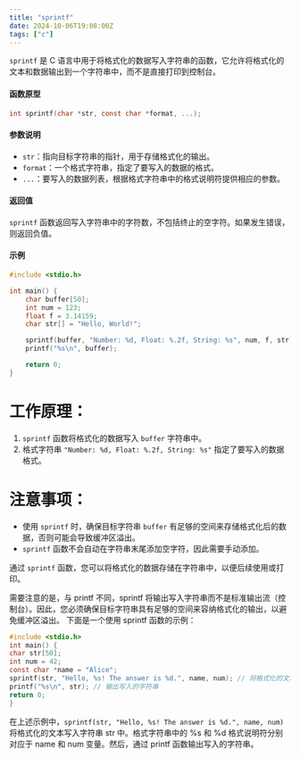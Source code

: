 ```yaml
---
title: "sprintf"
date: 2024-10-06T19:08:00Z
tags: ["c"]
---
```


`sprintf` 是 C 语言中用于将格式化的数据写入字符串的函数，它允许将格式化的文本和数据输出到一个字符串中，而不是直接打印到控制台。

#### 函数原型
```c
int sprintf(char *str, const char *format, ...);
```

#### 参数说明
- `str`：指向目标字符串的指针，用于存储格式化的输出。
- `format`：一个格式字符串，指定了要写入的数据的格式。
- `...`：要写入的数据列表，根据格式字符串中的格式说明符提供相应的参数。

#### 返回值
`sprintf` 函数返回写入字符串中的字符数，不包括终止的空字符。如果发生错误，则返回负值。

#### 示例
```c
#include <stdio.h>

int main() {
    char buffer[50];
    int num = 123;
    float f = 3.14159;
    char str[] = "Hello, World!";

    sprintf(buffer, "Number: %d, Float: %.2f, String: %s", num, f, str);
    printf("%s\n", buffer);

    return 0;
}
```
# 工作原理：
1. `sprintf` 函数将格式化的数据写入 `buffer` 字符串中。
2. 格式字符串 `"Number: %d, Float: %.2f, String: %s"` 指定了要写入的数据格式。

# 注意事项：
- 使用 `sprintf` 时，确保目标字符串 `buffer` 有足够的空间来存储格式化后的数据，否则可能会导致缓冲区溢出。
- `sprintf` 函数不会自动在字符串末尾添加空字符，因此需要手动添加。

通过 `sprintf` 函数，您可以将格式化的数据存储在字符串中，以便后续使用或打印。


需要注意的是，与 printf 不同，sprintf 将输出写入字符串而不是标准输出流（控制台）。因此，您必须确保目标字符串具有足够的空间来容纳格式化的输出，以避免缓冲区溢出。
下面是一个使用 sprintf 函数的示例：

```c
#include <stdio.h>
int main() {
char str[50];
int num = 42;
const char *name = "Alice";
sprintf(str, "Hello, %s! The answer is %d.", name, num); // 将格式化的文本写入 str
printf("%s\n", str); // 输出写入的字符串
return 0;
}
```

在上述示例中，`sprintf(str, "Hello, %s! The answer is %d.", name, num)` 将格式化的文本写入字符串 str 中。格式字符串中的 %s 和 %d 格式说明符分别对应于 name 和 num 变量。然后，通过 printf 函数输出写入的字符串。
